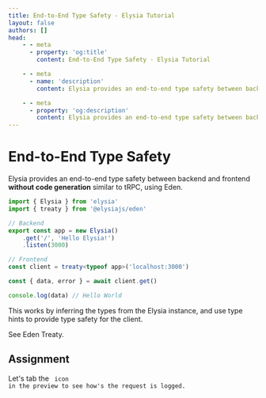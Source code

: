 ```yaml
---
title: End-to-End Type Safety - Elysia Tutorial
layout: false
authors: []
head:
    - - meta
      - property: 'og:title'
        content: End-to-End Type Safety - Elysia Tutorial

    - - meta
      - name: 'description'
        content: Elysia provides an end-to-end type safety between backend and frontend without code generation similar to tRPC, using Eden.

    - - meta
      - property: 'og:description'
        content: Elysia provides an end-to-end type safety between backend and frontend without code generation similar to tRPC, using Eden.
---
```


<script setup lang="ts">
import { Elysia } from 'elysia'

import { Code } from 'lucide-vue-next'

import Editor from '../../../components/xiao/playground/playground.vue'
import DocLink from '../../../components/xiao/doc-link/doc-link.vue'
import Playground from '../../../components/nearl/playground.vue'

import { code, testcases } from './data'
</script>

<Editor :code="code" :testcases="testcases">

# End-to-End Type Safety

Elysia provides an end-to-end type safety between backend and frontend **without code generation** similar to tRPC, using <DocLink href="/eden/overview">Eden</DocLink>.

```typescript
import { Elysia } from 'elysia'
import { treaty } from '@elysiajs/eden'

// Backend
export const app = new Elysia()
	.get('/', 'Hello Elysia!')
	.listen(3000)

// Frontend
const client = treaty<typeof app>('localhost:3000')

const { data, error } = await client.get()

console.log(data) // Hello World
```

This works by inferring the types from the Elysia instance, and use type hints to provide type safety for the client.

See <DocLink href="/eden/treaty/overview">Eden Treaty</DocLink>.

## Assignment

Let's tab the <Code size="18" class="inline -translate-y-0.5" /> icon in the preview to see how's the request is logged.

</Editor>
